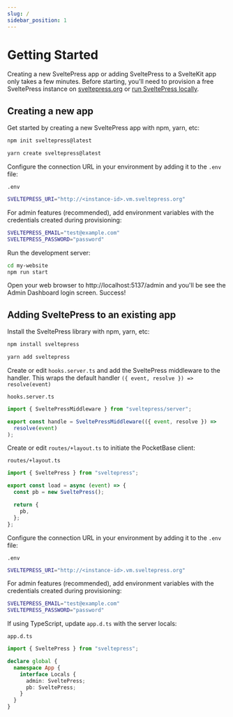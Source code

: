 ```yaml
---
slug: /
sidebar_position: 1
---
```


# Getting Started

Creating a new SveltePress app or adding SveltePress to a SvelteKit app only takes a few minutes.
Before starting, you'll need to provision a free SveltePress instance on [sveltepress.org](https://sveltepress.org) or [run SveltePress locally](/docs/run-locally).

## Creating a new app

Get started by creating a new SveltePress app with npm, yarn, etc:

```bash
npm init sveltepress@latest
```

```bash
yarn create sveltepress@latest
```

Configure the connection URL in your environment by adding it to the `.env` file:

`.env`

```bash
SVELTEPRESS_URI="http://<instance-id>.vm.sveltepress.org"
```

For admin features (recommended), add environment variables with the credentials created during provisioning:

```bash
SVELTEPRESS_EMAIL="test@example.com"
SVELTEPRESS_PASSWORD="password"
```

Run the development server:

```bash
cd my-website
npm run start
```

Open your web browser to http://localhost:5137/admin and you'll be see the Admin Dashboard login screen.
Success!

## Adding SveltePress to an existing app

Install the SveltePress library with npm, yarn, etc:

```bash
npm install sveltepress
```

```bash
yarn add sveltepress
```

Create or edit `hooks.server.ts` and add the SveltePress middleware to the handler. This wraps the default handler `({ event, resolve }) => resolve(event)`

`hooks.server.ts`

```ts
import { SveltePressMiddleware } from "sveltepress/server";

export const handle = SveltePressMiddleware(({ event, resolve }) =>
  resolve(event)
);
```

Create or edit `routes/+layout.ts` to initiate the PocketBase client:

`routes/+layout.ts`

```ts
import { SveltePress } from "sveltepress";

export const load = async (event) => {
  const pb = new SveltePress();

  return {
    pb,
  };
};
```

Configure the connection URL in your environment by adding it to the `.env` file:

`.env`

```bash
SVELTEPRESS_URI="http://<instance-id>.vm.sveltepress.org"
```

For admin features (recommended), add environment variables with the credentials created during provisioning:

```bash
SVELTEPRESS_EMAIL="test@example.com"
SVELTEPRESS_PASSWORD="password"
```

If using TypeScript, update `app.d.ts` with the server locals:

`app.d.ts`

```ts
import { SveltePress } from "sveltepress";

declare global {
  namespace App {
    interface Locals {
      admin: SveltePress;
      pb: SveltePress;
    }
  }
}
```

